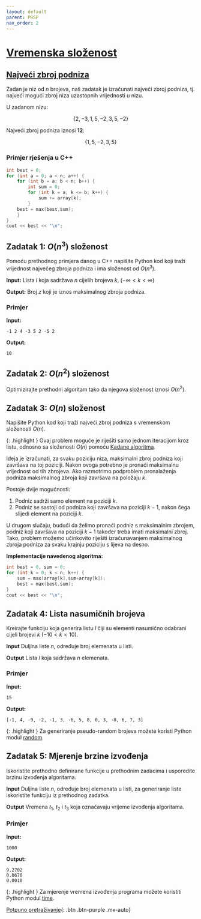 ```yaml
---
layout: default
parent: PRSP
nav_order: 2
---
```


# [Vremenska složenost](https://cses.fi/book/book.pdf#chapter.2)

## [Najveći zbroj podniza](https://en.wikipedia.org/wiki/Maximum_subarray_problem)

Zadan je niz od $n$ brojeva, naš zadatak je izračunati najveći zbroj podniza, tj. najveći mogući zbroj niza uzastopnih vrijednosti u nizu.

U zadanom nizu:

$$\{2, -3, 1, 5, -2, 3, 5, -2\}$$

Najveći zbroj podniza iznosi **12**:

$$\{1, 5, -2, 3, 5\}$$

### Primjer rješenja u C++

```cpp
int best = 0;
for (int a = 0; a < n; a++) {
    for (int b = a; b < n; b++) {
        int sum = 0;
        for (int k = a; k <= b; k++) {
            sum += array[k];
        }
    best = max(best,sum);
    }
}
cout << best << "\n";
```

## Zadatak 1: $O(n^3)$ složenost

Pomoću prethodnog primjera danog u C++ napišite Python kod koji traži vrijednost najvećeg zbroja podniza i ima složenost od $O(n^3)$.

**Input:**
Lista $l$ koja sadržava $n$ cijelih brojeva $k$, $( -\infty < k < \infty)$

**Output:**
Broj $z$ koji je iznos maksimalnog zbroja podniza.

### Primjer

**Input:**

```text
-1 2 4 -3 5 2 -5 2
```

**Output:**

```text
10
```

## Zadatak 2: $O(n^2)$ složenost

Optimizirajte prethodni algoritam tako da njegova složenost iznosi $O(n^2)$.

## Zadatak 3: $O(n)$ složenost

Napišite Python kod koji traži najveći zbroj podniza s vremenskom složenosti $O(n)$.

{: .highlight }
Ovaj problem moguće je riješiti samo jednom iteracijom kroz listu, odnosno sa složenosti $O(n)$ pomoću [Kadane algoritma](https://en.wikipedia.org/wiki/Joseph_Born_Kadane).

Ideja je izračunati, za svaku poziciju niza, maksimalni zbroj podniza koji završava na toj poziciji. Nakon ovoga potrebno je pronaći maksimalnu vrijednost od tih zbrojeva. Ako razmotrimo podproblem pronalaženja podniza maksimalnog zbroja koji završava na položaju $k$.

Postoje dvije mogućnosti:

1. Podniz sadrži samo element na poziciji $k$.
2. Podniz se sastoji od podniza koji završava na poziciji $k-1$, nakon čega slijedi
element na poziciji $k$.

U drugom slučaju, budući da želimo pronaći podniz s maksimalnim zbrojem, podniz koji završava na poziciji $k-1$ također treba imati maksimalni zbroj. Tako, problem možemo učinkovito riješiti izračunavanjem maksimalnog zbroja podniza za svaku krajnju poziciju s lijeva na desno.

**Implementacije navedenog algoritma:**

```cpp
int best = 0, sum = 0;
for (int k = 0; k < n; k++) {
    sum = max(array[k],sum+array[k]);
    best = max(best,sum);
}
cout << best << "\n";
```

## Zadatak 4: Lista nasumičnih brojeva

Kreirajte funkciju koja generira listu $l$ čiji su elementi nasumično odabrani cijeli brojevi $k$ $( - 10 < k < 10)$.

**Input**
Duljina liste $n$, određuje broj elemenata u listi.

**Output**
Lista $l$ koja sadržava $n$ elemenata.

### Primjer

**Input:**

```text
15
```

**Output:**

```text
[-1, 4, -9, -2, -1, 3, -6, 5, 8, 0, 3, -8, 6, 7, 3]
```

{: .highlight }
Za generiranje pseudo-random brojeva možete koristi Python modul [random](https://docs.python.org/3/library/random.html).

## Zadatak 5: Mjerenje brzine izvođenja

Iskoristite prethodno definirane funkcije u prethodnim zadacima i usporedite brzinu izvođenja algoritama.

**Input**
Duljina liste $n$, određuje broj elemenata u listi, za generiranje liste iskoristite funkciju iz prethodnog zadatka.

**Output**
Vremena $t_1$, $t_2$ i $t_3$ koja označavaju vrijeme izvođenja algoritama.

### Primjer

**Input:**

```text
1000
```

**Output:**

```text
9.2702
0.0670
0.0010
```

{: .highlight }
Za mjerenje vremena izvođenja programa možete koristiti Python modul [time](https://docs.python.org/3/library/time.html).

[Potpuno pretraživanje](../potpuno-pretrazivanje){: .btn .btn-purple .mx-auto}
